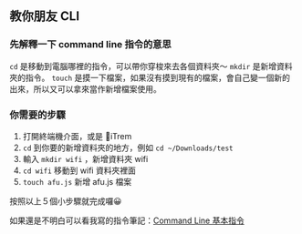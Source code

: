 ## 教你朋友 CLI

### 先解釋一下 command line 指令的意思
`cd` 是移動到電腦哪裡的指令，可以帶你穿梭來去各個資料夾～
`mkdir` 是新增資料夾的指令。
`touch` 是摸一下檔案，如果沒有摸到現有的檔案，會自己變一個新的出來，所以又可以拿來當作新增檔案使用。


### 你需要的步驟
1. 打開終端機介面，或是 iTrem 
2. `cd` 到你要的新增資料夾的地方，例如 `cd ~/Downloads/test`
3. 輸入 `mkdir wifi` ，新增資料夾 wifi
4. `cd wifi` 移動到 wifi 資料夾裡面
5. `touch afu.js` 新增 afu.js 檔案

按照以上５個小步驟就完成囉😀

如果還是不明白可以看我寫的指令筆記：[Command Line 基本指令](https://www.notion.so/roroiii/Command-Line-b47bd4479f474219bfa1266323f8f194)